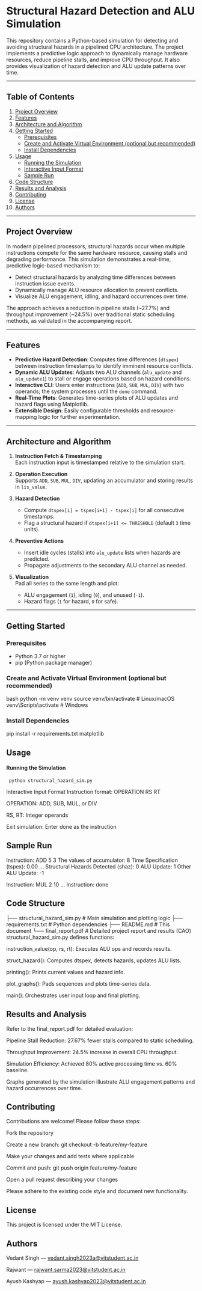# Structural Hazard Detection and ALU Simulation

This repository contains a Python-based simulation for detecting and avoiding structural hazards in a pipelined CPU architecture. The project implements a predictive logic approach to dynamically manage hardware resources, reduce pipeline stalls, and improve CPU throughput. It also provides visualization of hazard detection and ALU update patterns over time.

---

## Table of Contents

1. [Project Overview](#project-overview)  
2. [Features](#features)  
3. [Architecture and Algorithm](#architecture-and-algorithm)  
4. [Getting Started](#getting-started)  
   - [Prerequisites](#prerequisites)  
   - [Create and Activate Virtual Environment (optional but recommended)](#create-and-activate-virtual-environment-optional-but-recommended)  
   - [Install Dependencies](#install-dependencies)  
5. [Usage](#usage)  
   - [Running the Simulation](#running-the-simulation)  
   - [Interactive Input Format](#interactive-input-format)  
   - [Sample Run](#sample-run)  
6. [Code Structure](#code-structure)  
7. [Results and Analysis](#results-and-analysis)  
8. [Contributing](#contributing)  
9. [License](#license)  
10. [Authors](#author)

---

## Project Overview

In modern pipelined processors, structural hazards occur when multiple instructions compete for the same hardware resource, causing stalls and degrading performance. This simulation demonstrates a real-time, predictive logic-based mechanism to:

- Detect structural hazards by analyzing time differences between instruction issue events.  
- Dynamically manage ALU resource allocation to prevent conflicts.  
- Visualize ALU engagement, idling, and hazard occurrences over time.  

The approach achieves a reduction in pipeline stalls (~27.7%) and throughput improvement (~24.5%) over traditional static scheduling methods, as validated in the accompanying report.

---

## Features

- **Predictive Hazard Detection**: Computes time differences (`dtspex`) between instruction timestamps to identify imminent resource conflicts.  
- **Dynamic ALU Updates**: Adjusts two ALU channels (`alu_update` and `alu_update1`) to stall or engage operations based on hazard conditions.  
- **Interactive CLI**: Users enter instructions (`ADD`, `SUB`, `MUL`, `DIV`) with two operands; the system processes until the `done` command.  
- **Real-Time Plots**: Generates time-series plots of ALU updates and hazard flags using Matplotlib.  
- **Extensible Design**: Easily configurable thresholds and resource-mapping logic for further experimentation.

---

## Architecture and Algorithm

1. **Instruction Fetch & Timestamping**  
   Each instruction input is timestamped relative to the simulation start.

2. **Operation Execution**  
   Supports `ADD`, `SUB`, `MUL`, `DIV`, updating an accumulator and storing results in `lis_value`.

3. **Hazard Detection**  
   - Compute `dtspex[i] = tspex[i+1] - tspex[i]` for all consecutive timestamps.  
   - Flag a structural hazard if `dtspex[i+1] <= THRESHOLD` (default `3` time units).

4. **Preventive Actions**  
   - Insert idle cycles (stalls) into `alu_update` lists when hazards are predicted.  
   - Propagate adjustments to the secondary ALU channel as needed.

5. **Visualization**  
   Pad all series to the same length and plot:  
   - ALU engagement (`1`), idling (`0`), and unused (`-1`).  
   - Hazard flags (`1` for hazard, `0` for safe).

---

## Getting Started

### Prerequisites

- Python 3.7 or higher  
- pip (Python package manager)

### Create and Activate Virtual Environment (optional but recommended)

bash
python -m venv venv
source venv/bin/activate    # Linux/macOS
venv\Scripts\activate       # Windows
### Install Dependencies
pip install -r requirements.txt
matplotlib

## Usage
#### Running the Simulation
     python structural_hazard_sim.py
Interactive Input Format
Instruction format: OPERATION RS RT

OPERATION: ADD, SUB, MUL, or DIV

RS, RT: Integer operands

Exit simulation: Enter done as the instruction

## Sample Run
Instruction: ADD 5 3
The values of accumulator:
8
Time Specification (tspex):
0.00
...
Structural Hazards Detected (shaz):
0
ALU Update:
1
Other ALU Update:
-1

Instruction: MUL 2 10
...
Instruction: done

## Code Structure
├── structural_hazard_sim.py    # Main simulation and plotting logic
├── requirements.txt            # Python dependencies
├── README.md                   # This document
└── final_report.pdf            # Detailed project report and results (CAO)
structural_hazard_sim.py defines functions:

instruction_value(op, rs, rt): Executes ALU ops and records results.

struct_hazard(): Computes dtspex, detects hazards, updates ALU lists.

printing(): Prints current values and hazard info.

plot_graphs(): Pads sequences and plots time-series data.

main(): Orchestrates user input loop and final plotting.

## Results and Analysis
Refer to the final_report.pdf for detailed evaluation:

Pipeline Stall Reduction: 27.67% fewer stalls compared to static scheduling.

Throughput Improvement: 24.5% increase in overall CPU throughput.

Simulation Efficiency: Achieved 80% active processing time vs. 60% baseline.

Graphs generated by the simulation illustrate ALU engagement patterns and hazard occurrences over time.

## Contributing
Contributions are welcome! Please follow these steps:

Fork the repository

Create a new branch: git checkout -b feature/my-feature

Make your changes and add tests where applicable

Commit and push: git push origin feature/my-feature

Open a pull request describing your changes

Please adhere to the existing code style and document new functionality.

## License
This project is licensed under the MIT License.

## Authors
Vedant Singh — vedant.singh2023a@vitstudent.ac.in

Rajwant — rajwant.sarma2023@vitstudent.ac.in

Ayush Kashyap — ayush.kashyap2023@vitstudent.ac.in





